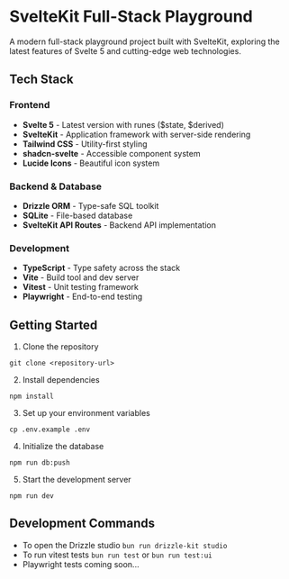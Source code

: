 # SvelteKit Full-Stack Playground

A modern full-stack playground project built with SvelteKit, exploring the latest features of Svelte 5 and cutting-edge web technologies.

## Tech Stack

### Frontend
- **Svelte 5** - Latest version with runes ($state, $derived)
- **SvelteKit** - Application framework with server-side rendering
- **Tailwind CSS** - Utility-first styling
- **shadcn-svelte** - Accessible component system
- **Lucide Icons** - Beautiful icon system

### Backend & Database
- **Drizzle ORM** - Type-safe SQL toolkit
- **SQLite** - File-based database
- **SvelteKit API Routes** - Backend API implementation

### Development
- **TypeScript** - Type safety across the stack
- **Vite** - Build tool and dev server
- **Vitest** - Unit testing framework
- **Playwright** - End-to-end testing

## Getting Started

1. Clone the repository
```
git clone <repository-url>
```
2. Install dependencies
```
npm install
```
3. Set up your environment variables
```
cp .env.example .env
```
4. Initialize the database
```
npm run db:push
```
5. Start the development server
```
npm run dev
```

## Development Commands
- To open the Drizzle studio `bun run drizzle-kit studio`
- To run vitest tests `bun run test` or `bun run test:ui`
- Playwright tests coming soon...
